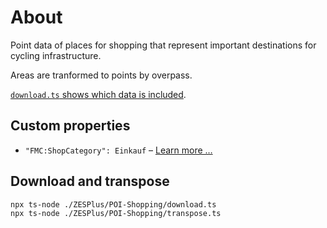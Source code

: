 # About

Point data of places for shopping that represent important destinations for cycling infrastructure.

Areas are tranformed to points by overpass.

[`download.ts` shows which data is included](./download.ts).

## Custom properties

- `"FMC:ShopCategory": Einkauf` – [Learn more …](/utils/POI-Shopping/shopCategories.const.ts)

## Download and transpose

```
npx ts-node ./ZESPlus/POI-Shopping/download.ts
npx ts-node ./ZESPlus/POI-Shopping/transpose.ts
```
